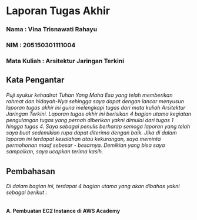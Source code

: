 # Laporan Tugas Akhir
### Nama        : Vina Trisnawati Rahayu
### NIM         : 205150301111004
### Mata Kuliah : Arsitektur Jaringan Terkini
##

## Kata Pengantar
###### Puji syukur kehadirat Tuhan Yang Maha Esa yang telah memberikan rahmat dan hidayah-Nya sehingga saya dapat dengan lancar menyusun laporan tugas akhir ini guna melengkapi tugas dari mata kuliah Arsitektur Jaringan Terkini. Laporan tugas akhir ini berisikan 4 bagian utama kegiatan pengulangan tugas yang pernah diberikan yakni dimulai dari tugas 1 hingga tugas 4. Saya sebagai penulis berharap semoga laporan yang telah saya buat sedemikian rupa dapat diterima dengan baik. Jika di dalam laporan ini terdapat kesalahan atau kekurangan, saya meminta permohonan maaf sebesar - besarnya. Demikian yang bisa saya sampaikan, saya ucapkan terima kasih. 

## Pembahasan
###### Di dalam bagian ini, terdapat 4 bagian utama yang akan dibahas yakni sebagai berikut :
#### A. Pembuatan EC2 Instance di AWS Academy
